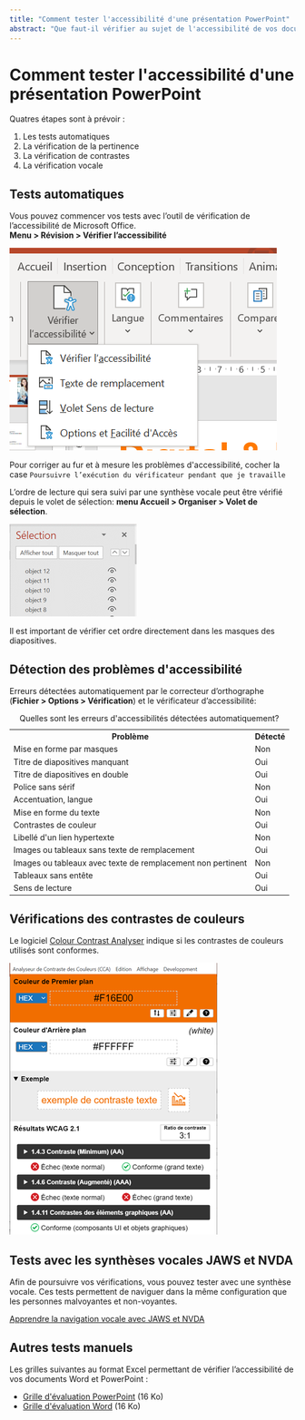 ```yaml
---
title: "Comment tester l'accessibilité d'une présentation PowerPoint"
abstract: "Que faut-il vérifier au sujet de l'accessibilité de vos documents Powerpoint ?"
---
```


# Comment tester l'accessibilité d'une présentation PowerPoint

Quatres étapes sont à prévoir : 
1. Les tests automatiques
2. La vérification de la pertinence
3. La vérification de contrastes 
4. La vérification vocale

## Tests automatiques
Vous pouvez commencer vos tests avec l’outil de vérification de l’accessibilité de Microsoft Office.  
**Menu > Révision > Vérifier l’accessibilité**

<img alt="" src="/fr/contenu-et-communication/images/verif-access.png" class="img-fluid" />

Pour corriger au fur et à mesure les problèmes d'accessibilité, cocher la case `Poursuivre l’exécution du vérificateur pendant que je travaille`

L’ordre de lecture qui sera suivi par une synthèse vocale peut être vérifié depuis le volet de sélection: **menu Accueil > Organiser > Volet de sélection**.

<img alt="" src="/fr/contenu-et-communication/images/ordre-lecture.png" class="img-fluid" />

Il est important de vérifier cet ordre directement dans les masques des diapositives.

## Détection des problèmes d'accessibilité

Erreurs détectées automatiquement par le correcteur d’orthographe (**Fichier > Options > Vérification**) et le vérificateur d’accessibilité:

<div class="table-responsive">
    <table class="table">
        <caption class="visually-hidden">Quelles sont les erreurs d'accessibilités détectées automatiquement?</caption>
        <tr>
            <th class="bg-600" scope="col">Problème</th>
            <th class="bg-600" scope="col">Détecté</th>
        </tr>
        <tr>
            <td>Mise en forme par masques</td>
            <td>Non</td>
        </tr>
        <tr>
            <td>Titre de diapositives manquant</td>
            <td class="bg-supporting-green">Oui</td>
        </tr>
        <tr>
            <td>Titre de diapositives en double</td>
            <td class="bg-supporting-green">Oui</td>
        </tr>
        <tr>
            <td>Police sans sérif</td>
            <td>Non</td>
        </tr>
        <tr>
            <td>Accentuation, langue</td>
            <td class="bg-supporting-green">Oui</td>
        </tr>
        <tr>
            <td>Mise en forme du texte</td>
            <td>Non</td>
        </tr>
        <tr>
            <td>Contrastes de couleur</td>
            <td class="bg-supporting-green">Oui</td>
        </tr>
        <tr>
            <td>Libellé d'un lien hypertexte</td>
            <td>Non</td>
        </tr>
        <tr>
            <td>Images ou tableaux sans texte de remplacement</td>
            <td class="bg-supporting-green">Oui</td>
        </tr>
        <tr>
            <td>Images ou tableaux avec texte de remplacement non pertinent</td>
            <td>Non</td>
        </tr>
        <tr>
            <td>Tableaux sans entête</td>
            <td class="bg-supporting-green">Oui</td>
        </tr>
        <tr>
            <td>Sens de lecture</td>
            <td class="bg-supporting-green">Oui</td>
        </tr>
    </table>
</div>



## Vérifications des contrastes de couleurs 
Le logiciel <a lang="en" href="https://developer.paciellogroup.com/resources/contrastanalyser/">Colour Contrast Analyser</a> indique si les contrastes de couleurs utilisés sont conformes. 

<img alt="" src="/fr/contenu-et-communication/images/colourcontrast.png" class="img-fluid" />  

## Tests avec les synthèses vocales JAWS et NVDA
Afin de poursuivre vos vérifications, vous pouvez tester avec une synthèse vocale.
Ces tests permettent de naviguer dans la même configuration que les personnes malvoyantes et non-voyantes.

[Apprendre la navigation vocale avec JAWS et NVDA](/fr/web/outils/methodes-et-outils-de-test/navigation-lecteur-ecran/)

## Autres tests manuels
Les grilles suivantes au format Excel permettant de vérifier l’accessibilité de vos documents Word et PowerPoint :
- [Grille d'évaluation PowerPoint](/fr/contenu-et-communication/grille_eval_AXS_PPT_V2.xlsx) (16 Ko)
- [Grille d'évaluation Word](/fr/contenu-et-communication/grille_eval_AXS_WORD_V1.xlsx) (16 Ko)
